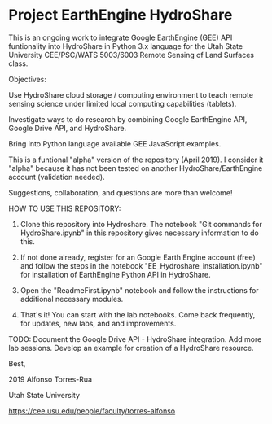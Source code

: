 # Project EarthEngine HydroShare
This is an ongoing work to integrate Google EarthEngine (GEE) API funtionality into HydroShare in Python 3.x language for the Utah State University CEE/PSC/WATS 5003/6003 Remote Sensing of Land Surfaces class. 

Objectives: 

Use HydroShare cloud storage / computing environment to teach remote sensing science under limited local computing capabilities (tablets).

Investigate ways to do research by combining Google EarthEngine API, Google Drive API, and HydroShare.

Bring into Python language available GEE JavaScript examples.

This is a funtional "alpha" version of the repository (April 2019). I consider it "alpha" because it has not been tested on another HydroShare/EarthEngine account (validation needed). 

Suggestions, collaboration, and questions are more than welcome!

HOW TO USE THIS REPOSITORY:

1) Clone this repository into Hydroshare. The notebook "Git commands for HydroShare.ipynb" in this repository gives necessary information to do this.

2) If not done already, register for an Google Earth Engine account (free) and follow the steps in the notebook "EE_Hydroshare_installation.ipynb" for installation of EarthEngine Python API in HydroShare.

3) Open the "ReadmeFirst.ipynb" notebook and follow the instructions for additional necessary modules.

4) That's it! You can start with the lab notebooks. Come back frequently, for updates, new labs, and and improvements.


TODO: 
Document the Google Drive API - HydroShare integration.
Add more lab sessions.
Develop an example for creation of a HydroShare resource.


Best,


2019 Alfonso Torres-Rua

Utah State University

https://cee.usu.edu/people/faculty/torres-alfonso

